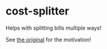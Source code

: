 # cost-splitter
Helps with splitting bills multiple ways!

See [the original](old/original%20cost%20splitter.xlsx) for the motivation!